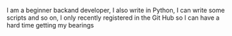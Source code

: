 I am a beginner backand developer,
I also write in Python, I can write some scripts and so on,
I only recently registered in the Git Hub so I can have a hard time getting my bearings
